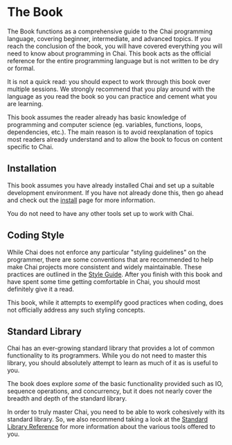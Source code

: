 # The Book

The Book functions as a comprehensive guide to the Chai programming language,
covering beginner, intermediate, and advanced topics.  If you reach the
conclusion of the book, you will have covered everything you will need to know
about programming in Chai.  This book acts as the official reference for the
entire programming language but is not written to be dry or formal.

It is not a quick read: you should expect to work through this book over
multiple sessions.  We strongly recommend that you play around with the language
as you read the book so you can practice and cement what you are learning.  

This book assumes the reader already has basic knowledge of programming and
computer science (eg. variables, functions, loops, dependencies, etc.).  The
main reason is to avoid reexplanation of topics most readers already understand
and to allow the book to focus on content specific to Chai.

## Installation

This book assumes you have already installed Chai and set up a suitable
development environment.  If you have not already done this, then go ahead and
check out the [install](/install) page for more information.  

You do not need to have any other tools set up to work with Chai. 

## Coding Style

While Chai does not enforce any particular "styling guidelines" on the
programmer, there are some conventions that are recommended to help make Chai
projects more consistent and widely maintainable.  These practices are outlined
in the [Style Guide](/docs/style-guide).  After you finish with this book and
have spent some time getting comfortable in Chai, you should most definitely
give it a read.

This book, while it attempts to exemplify good practices when coding, does not
officially address any such styling concepts. 

## Standard Library

Chai has an ever-growing standard library that provides a lot of common functionality
to its programmers.  While you do not need to master this library, you should
absolutely attempt to learn as much of it as is useful to you.  

The book does explore *some* of the basic functionality provided such as IO, sequence
operations, and concurrency, but it does not nearly cover the breadth and depth of
the standard library.  

In order to truly master Chai, you need to be able to work cohesively with its
standard library.  So, we also recommend taking a look at the 
[Standard Library Reference](/packages/std) for more information about the
various tools offered to you.